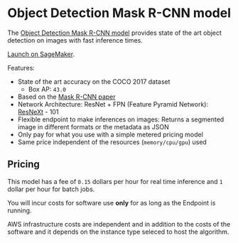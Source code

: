 # Object Detection Mask R-CNN model

The [Object Detection Mask R-CNN model](https://aws.amazon.com/marketplace/pp/prodview-dxs3ysuie4q5m)
provides state of the art object detection on images with fast inference times.

[Launch on SageMaker](https://aws.amazon.com/marketplace/pp/prodview-dxs3ysuie4q5m).

Features:

- State of the art accuracy on the COCO 2017 dataset
    - Box AP: `43.0`
- Based on the [Mask R-CNN paper](https://arxiv.org/abs/1703.06870v3)
- Network Architecture: ResNet + FPN (Feature Pyramid Network): [ResNeXt](https://github.com/facebookresearch/ResNeXt) - 101
- Flexible endpoint to make inferences on images: Returns a segmented image in different formats or the metadata as JSON
- Only pay for what you use with a simple metered pricing model
- Same price independent of the resources (`memory/cpu/gpu`) used

## Pricing

This model has a fee of `0.15` dollars per hour for real time inference and `1` dollar per hour for batch jobs.

You will incur costs for software use **only** for as long as the Endpoint is running.

AWS infrastructure costs are independent and in addition to the costs of the software
and it depends on the instance type seleced to host the algorithm.
